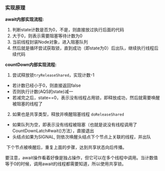 ###  实现原理

**await内部实现流程:**

1. 判断state计数是否为0，不是，则直接放过执行后面的代码
2. 大于0，则表示需要阻塞等待计数为0
3. 当前线程封装Node对象，进入阻塞队列
4. 然后就是循环尝试获取锁，直到成功（即state为0）后出队，继续执行线程后续代码

**countDown内部实现流程:**

1. 尝试释放锁`tryReleaseShared`，实现计数-1

- 若计数已经小于0，则直接返回false
- 否则执行计数(AQS的state)减一
- 若减完之后，state==0，表示没有线程占用锁，即释放成功，然后就需要唤醒被阻塞的线程了

2. 如果也是共享类型，释放并唤醒阻塞线程 `doReleaseShared`

- 如果队列为空，即表示没有线程被阻塞（也就是说没有线程调用了 CountDownLatch#wait()方法），直接退出
- 头结点如果为SIGNAL, 则依次唤醒头结点下个节点上关联的线程，并出队

​        下个节点被唤醒后，重复上面的步骤，达到共享状态向后传播。

​	要注意，await操作看着好像是独占操作，但它可以在多个线程中调用。当计数值等于0的时候，调用await的线程都需要知道，所以使用共享锁。





